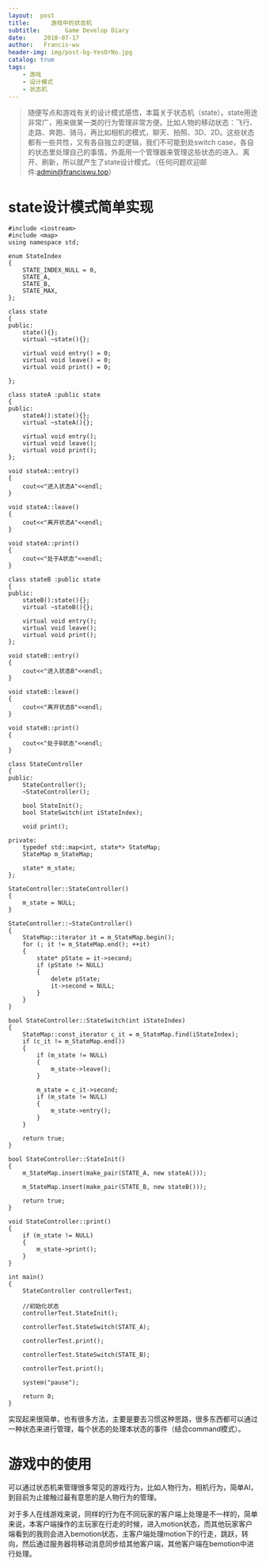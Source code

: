 ```yaml
---
layout:  post
title:		游戏中的状态机
subtitle:		Game Develop Diary
date:     2018-07-17
author:   Francis-wu
header-img: img/post-bg-YesOrNo.jpg
catalog: true
tags:
    - 游戏
    - 设计模式
    - 状态机
---
```

>随便写点和游戏有关的设计模式感悟，本篇关于状态机（state）。state用途非常广，用来做某一类的行为管理非常方便。比如人物的移动状态：飞行、走路、奔跑、骑马，再比如相机的模式，聊天、拍照、3D、2D。这些状态都有一些共性，又有各自独立的逻辑，我们不可能到处switch case，各自的状态里处理自己的事情，外面用一个管理器来管理这些状态的进入、离开、刷新，所以就产生了state设计模式。（任何问题欢迎邮件:[admin@franciswu.top](admin@franciswu.top)）

# state设计模式简单实现
```
#include <iostream>
#include <map>
using namespace std;

enum StateIndex
{
	STATE_INDEX_NULL = 0,
	STATE_A,
	STATE_B,
	STATE_MAX,
};

class state
{
public:
	state(){};
	virtual ~state(){};

	virtual void entry() = 0;
	virtual void leave() = 0;
	virtual void print() = 0;

};

class stateA :public state
{
public:
	stateA():state(){};
	virtual ~stateA(){};

	virtual void entry();
	virtual void leave();
	virtual void print();
};

void stateA::entry()
{
	cout<<"进入状态A"<<endl;
}

void stateA::leave()
{
	cout<<"离开状态A"<<endl;
}

void stateA::print()
{
	cout<<"处于A状态"<<endl;
}

class stateB :public state
{
public:
	stateB():state(){};
	virtual ~stateB(){};

	virtual void entry();
	virtual void leave();
	virtual void print();
};

void stateB::entry()
{
	cout<<"进入状态B"<<endl;
}

void stateB::leave()
{
	cout<<"离开状态B"<<endl;
}

void stateB::print()
{
	cout<<"处于B状态"<<endl;
}

class StateController
{
public:
	StateController();
	~StateController();

	bool StateInit();
	bool StateSwitch(int iStateIndex);
	
	void print();

private:
	typedef std::map<int, state*> StateMap;
	StateMap m_StateMap;

	state* m_state;
};

StateController::StateController()
{
	m_state = NULL;
}

StateController::~StateController()
{
	StateMap::iterator it = m_StateMap.begin();
	for (; it != m_StateMap.end(); ++it)
	{
		state* pState = it->second;
		if (pState != NULL)
		{
			delete pState;
			it->second = NULL;
		}
	}
}

bool StateController::StateSwitch(int iStateIndex)
{
	StateMap::const_iterator c_it = m_StateMap.find(iStateIndex);
	if (c_it != m_StateMap.end())
	{
		if (m_state != NULL)
		{
			m_state->leave();
		}

		m_state = c_it->second;
		if (m_state != NULL)
		{
			m_state->entry();
		}
	}

	return true;
}

bool StateController::StateInit()
{
	m_StateMap.insert(make_pair(STATE_A, new stateA()));

	m_StateMap.insert(make_pair(STATE_B, new stateB()));

	return true;
}

void StateController::print()
{
	if (m_state != NULL)
	{
		m_state->print();
	}
}

int main()
{
	StateController controllerTest;

	//初始化状态
	controllerTest.StateInit();

	controllerTest.StateSwitch(STATE_A);

	controllerTest.print();

	controllerTest.StateSwitch(STATE_B);

	controllerTest.print();

	system("pause");

	return 0;
}
```
实现起来很简单，也有很多方法，主要是要去习惯这种思路，很多东西都可以通过一种状态来进行管理，每个状态的处理本状态的事件（结合command模式）。

# 游戏中的使用
可以通过状态机来管理很多常见的游戏行为，比如人物行为，相机行为，简单AI，到目前为止接触过最有意思的是人物行为的管理。

对于多人在线游戏来说，同样的行为在不同玩家的客户端上处理是不一样的，简单来说，本客户端操作的主玩家在行走的时候，进入motion状态，而其他玩家客户端看到的我则会进入bemotion状态，主客户端处理motion下的行走，跳跃，转向，然后通过服务器将移动消息同步给其他客户端，其他客户端在bemotion中进行处理。

